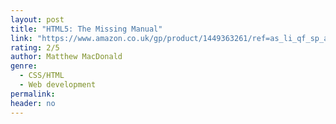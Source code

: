 ```yaml
---
layout: post
title: "HTML5: The Missing Manual"
link: "https://www.amazon.co.uk/gp/product/1449363261/ref=as_li_qf_sp_asin_il_tl?ie=UTF8&camp=1634&creative=6738&creativeASIN=1449363261&linkCode=as2&tag=jussihallilac-21"
rating: 2/5
author: Matthew MacDonald
genre:
  - CSS/HTML
  - Web development
permalink:
header: no
---
```

